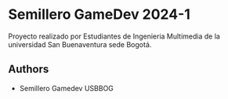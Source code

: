 
# Semillero GameDev 2024-1

Proyecto realizado por Estudiantes de Ingenieria Multimedia de la universidad San Buenaventura sede Bogotá.


## Authors

- Semillero Gamedev USBBOG

